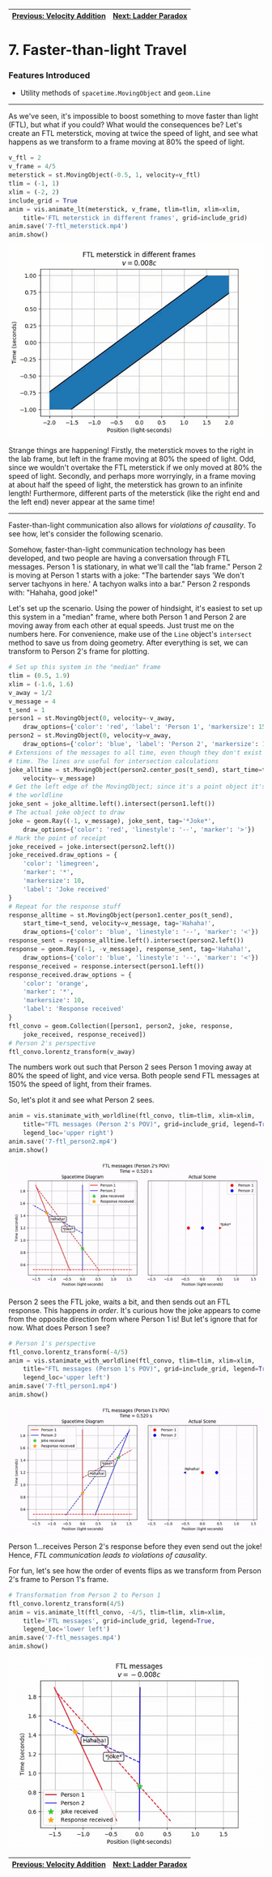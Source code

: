 [Previous: Velocity Addition](6-velocityaddition.md) | [Next: Ladder Paradox](8-ladderparadox.md)
--- | ---

# 7. Faster-than-light Travel

### Features Introduced
- Utility methods of `spacetime.MovingObject` and `geom.Line`

---

As we've seen, it's impossible to boost something to move faster than light (FTL), but what if you could? What would the consequences be? Let's create an FTL meterstick, moving at twice the speed of light, and see what happens as we transform to a frame moving at 80% the speed of light.

```python
v_ftl = 2
v_frame = 4/5
meterstick = st.MovingObject(-0.5, 1, velocity=v_ftl)
tlim = (-1, 1)
xlim = (-2, 2)
include_grid = True
anim = vis.animate_lt(meterstick, v_frame, tlim=tlim, xlim=xlim,
    title='FTL meterstick in different frames', grid=include_grid)
anim.save('7-ftl_meterstick.mp4')
anim.show()
```
![An FTL meterstick](figures/7-ftl_meterstick.gif)

Strange things are happening! Firstly, the meterstick moves to the right in the lab frame, but left in the frame moving at 80% the speed of light. Odd, since we wouldn't overtake the FTL meterstick if we only moved at 80% the speed of light. Secondly, and perhaps more worryingly, in a frame moving at about half the speed of light, the meterstick has grown to an infinite length! Furthermore, different parts of the meterstick (like the right end and the left end) never appear at the same time!

---

Faster-than-light communication also allows for *violations of causality*. To see how, let's consider the following scenario.

Somehow, faster-than-light communication technology has been developed, and two people are having a conversation through FTL messages. Person 1 is stationary, in what we'll call the "lab frame." Person 2 is moving at Person 1 starts with a joke: "The bartender says 'We don't server tachyons in here.' A tachyon walks into a bar." Person 2 responds with: "Hahaha, good joke!"

Let's set up the scenario. Using the power of hindsight, it's easiest to set up this system in a "median" frame, where both Person 1 and Person 2 are moving away from each other at equal speeds. Just trust me on the numbers here. For convenience, make use of the `Line` object's `intersect` method to save us from doing geometry. After everything is set, we can transform to Person 2's frame for plotting.

```python
# Set up this system in the "median" frame
tlim = (0.5, 1.9)
xlim = (-1.6, 1.6)
v_away = 1/2
v_message = 4
t_send = 1
person1 = st.MovingObject(0, velocity=-v_away,
    draw_options={'color': 'red', 'label': 'Person 1', 'markersize': 15})
person2 = st.MovingObject(0, velocity=v_away,
    draw_options={'color': 'blue', 'label': 'Person 2', 'markersize': 15})
# Extensions of the messages to all time, even though they don't exist for all
# time. The lines are useful for intersection calculations
joke_alltime = st.MovingObject(person2.center_pos(t_send), start_time=t_send,
    velocity=-v_message)
# Get the left edge of the MovingObject; since it's a point object it's just
# the worldline
joke_sent = joke_alltime.left().intersect(person1.left())
# The actual joke object to draw
joke = geom.Ray((-1, v_message), joke_sent, tag='*Joke*',
    draw_options={'color': 'red', 'linestyle': '--', 'marker': '>'})
# Mark the point of receipt
joke_received = joke.intersect(person2.left())
joke_received.draw_options = {
    'color': 'limegreen',
    'marker': '*',
    'markersize': 10,
    'label': 'Joke received'
}
# Repeat for the response stuff
response_alltime = st.MovingObject(person1.center_pos(t_send),
    start_time=t_send, velocity=v_message, tag='Hahaha!',
    draw_options={'color': 'blue', 'linestyle': '--', 'marker': '<'})
response_sent = response_alltime.left().intersect(person2.left())
response = geom.Ray((-1, -v_message), response_sent, tag='Hahaha!',
    draw_options={'color': 'blue', 'linestyle': '--', 'marker': '<'})
response_received = response.intersect(person1.left())
response_received.draw_options = {
    'color': 'orange',
    'marker': '*',
    'markersize': 10,
    'label': 'Response received'
}
ftl_convo = geom.Collection([person1, person2, joke, response,
    joke_received, response_received])
# Person 2's perspective
ftl_convo.lorentz_transform(v_away)
```

The numbers work out such that Person 2 sees Person 1 moving away at 80% the speed of light, and vice versa. Both people send FTL messages at 150% the speed of light, from their frames.

So, let's plot it and see what Person 2 sees.

```python
anim = vis.stanimate_with_worldline(ftl_convo, tlim=tlim, xlim=xlim,
    title="FTL messages (Person 2's POV)", grid=include_grid, legend=True,
    legend_loc='upper right')
anim.save('7-ftl_person2.mp4')
anim.show()
```
![FTL messages (Person 2's POV)](figures/7-ftl_person2.gif)

Person 2 sees the FTL joke, waits a bit, and then sends out an FTL response. This happens *in order*. It's curious how the joke appears to come from the opposite direction from where Person 1 is! But let's ignore that for now. What does Person 1 see?

```python
# Person 1's perspective
ftl_convo.lorentz_transform(-4/5)
anim = vis.stanimate_with_worldline(ftl_convo, tlim=tlim, xlim=xlim,
    title="FTL messages (Person 1's POV)", grid=include_grid, legend=True,
    legend_loc='upper left')
anim.save('7-ftl_person1.mp4')
anim.show()
```
![FTL messages (Person 1's POV)](figures/7-ftl_person1.gif)

Person 1...receives Person 2's response before they even send out the joke! Hence, *FTL communication leads to violations of causality*.

For fun, let's see how the order of events flips as we transform from Person 2's frame to Person 1's frame.

```python
# Transformation from Person 2 to Person 1
ftl_convo.lorentz_transform(4/5)
anim = vis.animate_lt(ftl_convo, -4/5, tlim=tlim, xlim=xlim,
    title='FTL messages', grid=include_grid, legend=True,
    legend_loc='lower left')
anim.save('7-ftl_messages.mp4')
anim.show()
```
![FTL messages](figures/7-ftl_messages.gif)

[Previous: Velocity Addition](6-velocityaddition.md) | [Next: Ladder Paradox](8-ladderparadox.md)
--- | ---